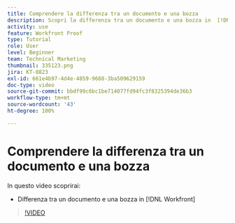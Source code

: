 ```yaml
---
title: Comprendere la differenza tra un documento e una bozza
description: Scopri la differenza tra un documento e una bozza in  [!DNL  Workfront].
activity: use
feature: Workfront Proof
type: Tutorial
role: User
level: Beginner
team: Technical Marketing
thumbnail: 335123.png
jira: KT-8823
exl-id: 661e4b97-4d4e-4859-9688-3ba509629159
doc-type: video
source-git-commit: bbdf99c6bc1be714077fd94fc3f8325394de36b3
workflow-type: tm+mt
source-wordcount: '43'
ht-degree: 100%

---
```


# Comprendere la differenza tra un documento e una bozza

In questo video scoprirai:

* Differenza tra un documento e una bozza in [!DNL Workfront]

>[!VIDEO](https://video.tv.adobe.com/v/335123/?quality=12&learn=on&enablevpops=1)
